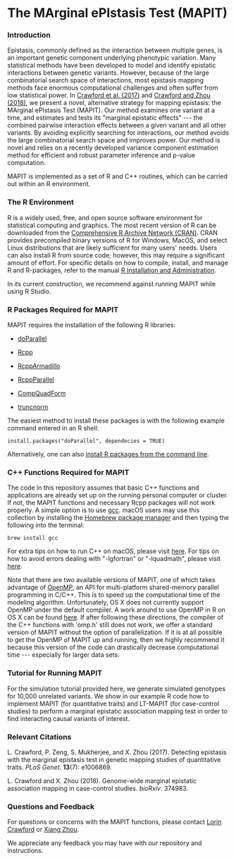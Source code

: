 # The MArginal ePIstasis Test (MAPIT)

### Introduction
Epistasis, commonly defined as the interaction between multiple genes, is an important genetic component underlying phenotypic variation. Many statistical methods have been developed to model and identify epistatic interactions between genetic variants. However, because of the large combinatorial search space of interactions, most epistasis mapping methods face enormous computational challenges and often suffer from low statistical power. In [Crawford et al. (2017)](http://journals.plos.org/plosgenetics/article?id=10.1371/journal.pgen.1006869) and [Crawford and Zhou (2018)](https://www.biorxiv.org/content/early/2018/07/23/374983), we present a novel, alternative strategy for mapping epistasis: the MArginal ePIstasis Test (MAPIT). Our method examines one variant at a time, and estimates and tests its "marginal epistatic effects" --- the combined pairwise interaction effects between a given variant and all other variants. By avoiding explicitly searching for interactions, our method avoids the large combinatorial search space and improves power. Our method is novel and relies on a recently developed variance component estimation method for efficient and robust parameter inference and p-value computation.

MAPIT is implemented as a set of R and C++ routines, which can be carried out within an R environment.


### The R Environment
R is a widely used, free, and open source software environment for statistical computing and graphics. The most recent version of R can be downloaded from the [Comprehensive R Archive Network (CRAN)](http://cran.r-project.org/). CRAN provides precompiled binary versions of R for Windows, MacOS, and select Linux distributions that are likely sufficient for many users' needs.  Users can also install R from source code;  however, this may require a significant amount of effort.  For specific details on how to compile, install, and manage R and R-packages, refer to the manual [R Installation and Administration](http://cran.r-project.org/doc/manuals/r-release/R-admin.html).

In its current construction, we recommend against running MAPIT while using R Studio.


### R Packages Required for MAPIT
MAPIT requires the installation of the following R libraries:

* [doParallel](https://cran.r-project.org/web/packages/doParallel/index.html)

* [Rcpp](https://cran.r-project.org/web/packages/Rcpp/index.html)

* [RcppArmadillo](https://cran.r-project.org/web/packages/RcppArmadillo/index.html)

* [RcppParallel](https://cran.r-project.org/web/packages/RcppParallel/index.html)

* [CompQuadForm](https://cran.r-project.org/web/packages/CompQuadForm/index.html)

* [truncnorm](https://cran.r-project.org/web/packages/truncnorm/index.html)

The easiest method to install these packages is with the following example command entered in an R shell:

    install.packages("doParallel", dependecies = TRUE)

Alternatively, one can also [install R packages from the command line](http://cran.r-project.org/doc/manuals/r-release/R-admin.html#Installing-packages).

### C++ Functions Required for MAPIT
The code in this repository assumes that basic C++ functions and applications are already set up on the running personal computer or cluster. If not, the MAPIT functions and necessary Rcpp packages will not work properly. A simple option is to use [gcc](https://gcc.gnu.org/). macOS users may use this collection by installing the [Homebrew package manager](http://brew.sh/index.html) and then typing the following into the terminal:

    brew install gcc

For extra tips on how to run C++ on macOS, please visit [here](http://seananderson.ca/2013/11/18/rcpp-mavericks.html). For tips on how to avoid errors dealing with "-lgfortran" or "-lquadmath", please visit [here](http://thecoatlessprofessor.com/programming/rcpp-rcpparmadillo-and-os-x-mavericks-lgfortran-and-lquadmath-error/).

Note that there are two available versions of MAPIT, one of which takes advantage of [OpenMP](http://openmp.org/wp/), an API for multi-platform shared-memory parallel programming in C/C++. This is to speed up the computational time of the modeling algorithm. Unfortunately, OS X does not currently support OpenMP under the default compiler. A work around to use OpenMP in R on OS X can be found [here](http://thecoatlessprofessor.com/programming/openmp-in-r-on-os-x/). If after following these directions, the compiler of the C++ functions with 'omp.h' still does not work, we offer a standard version of MAPIT without the option of parallelization. If it is at all possible to get the OpenMP of MAPIT up and running, then we highly recommend it because this version of the code can drastically decrease computational time --- especially for larger data sets.
  

### Tutorial for Running MAPIT
For the simulation tutorial provided here, we generate simulated genotypes for 10,000 unrelated variants. We show in our example R code how to implement MAPIT (for quantitative traits) and LT-MAPIT (for case-control studies) to perform a marginal epistatic association mapping test in order to find interacting causal variants of interest.

### Relevant Citations
L. Crawford, P. Zeng, S. Mukherjee, and X. Zhou (2017). Detecting epistasis with the marginal epistasis test in genetic mapping studies of quantitative traits. *PLoS Genet*. **13**(7): e1006869.

L. Crawford and X. Zhou (2018). Genome-wide marginal epistatic association mapping in case-control studies. *bioRxiv*. 374983.

### Questions and Feedback
For questions or concerns with the MAPIT functions, please contact
[Lorin Crawford](mailto:lorin_crawford@brown.edu) or 
[Xiang Zhou](mailto:xzhousph@umich.edu).

We appreciate any feedback you may have with our repository and instructions.

